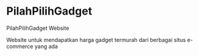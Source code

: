 # PilahPilihGadget
PilahPilihGadget Website

Website untuk mendapatkan harga gadget termurah dari berbagai situs e-commerce yang ada
